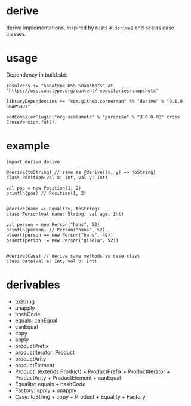 # derive

derive implementations. inspired by rusts `#[derive]` and scalas case classes.

# usage

Dependency in build.sbt:
```
resolvers += "Sonatype OSS Snapshots" at "https://oss.sonatype.org/content/repositories/snapshots"

libraryDependencies += "com.github.cornerman" %% "derive" % "0.1.0-SNAPSHOT"

addCompilerPlugin("org.scalameta" % "paradise" % "3.0.0-M8" cross CrossVersion.full),
```

# example

```
import derive.derive

@derive(toString) // same as @derive((x, y) => toString)
class Position(val x: Int, val y: Int)

val pos = new Position(1, 2)
println(pos) // Position(1, 2)


@derive(name => Equality, toString)
class Person(val name: String, val age: Int)

val person = new Person("hans", 52)
println(person) // Person("hans", 52)
assert(person == new Person("hans", 49))
assert(person != new Person("gisela", 52))


@derive(Case) // derive same methods as case class
class Data(val a: Int, val b: Int)
```

# derivables

* toString
* unapply
* hashCode
* equals: canEqual
* canEqual
* copy
* apply
* productPrefix
* productIterator: Product
* productArity
* productElement
* Product: (extends Product) + ProductPrefix + ProductIterator + ProductArity + ProductElement + canEqual
* Equality: equals + hashCode
* Factory: apply + unapply
* Case: toString + copy + Product + Equality + Factory
